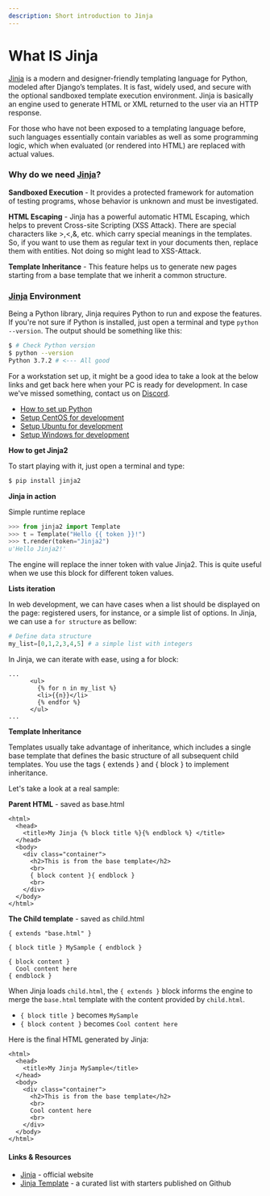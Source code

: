 ```yaml
---
description: Short introduction to Jinja
---
```


# What IS Jinja

[Jinja](https://jinja.palletsprojects.com/en/2.11.x/) is a modern and designer-friendly templating language for Python, modeled after Django’s templates. It is fast, widely used, and secure with the optional sandboxed template execution environment. Jinja is basically an engine used to generate HTML or XML returned to the user via an HTTP response.

For those who have not been exposed to a templating language before, such languages essentially contain variables as well as some programming logic, which when evaluated \(or rendered into HTML\) are replaced with actual values.



### Why do we need [Jinja](https://jinja.palletsprojects.com/en/2.11.x/)?

**Sandboxed Execution** - It provides a protected framework for automation of testing programs, whose behavior is unknown and must be investigated.

**HTML Escaping** - Jinja has a powerful automatic HTML Escaping, which helps to prevent Cross-site Scripting \(XSS Attack\). There are special characters like &gt;,&lt;,&, etc. which carry special meanings in the templates. So, if you want to use them as regular text in your documents then, replace them with entities. Not doing so might lead to XSS-Attack.

**Template Inheritance** - This feature helps us to generate new pages starting from a base template that we inherit a common structure.



### [Jinja](https://jinja.palletsprojects.com/en/2.11.x/) Environment

Being a Python library, Jinja requires Python to run and expose the features. If you're not sure if Python is installed, just open a terminal and type `python --version`. The output should be something like this:

```bash
$ # Check Python version
$ python --version
Python 3.7.2 # <--- All good
```

For a workstation set up, it might be a good idea to take a look at the below links and get back here when your PC is ready for development. In case we've missed something, contact us on [Discord](https://discord.gg/fZC6hup).

* [How to set up Python](https://github.com/app-generator/docs/tree/a7c2441bf81cb9d2ad47b81b25204d5fc21897d9/how-to/install-python/README.md)
* [Setup CentOS for development](https://github.com/app-generator/docs/tree/a7c2441bf81cb9d2ad47b81b25204d5fc21897d9/how-to/setup-centos-for-development/README.md)
* [Setup Ubuntu for development](https://github.com/app-generator/docs/tree/a7c2441bf81cb9d2ad47b81b25204d5fc21897d9/how-to/setup-ubuntu-for-development/README.md)
* [Setup Windows for development](https://github.com/app-generator/docs/tree/a7c2441bf81cb9d2ad47b81b25204d5fc21897d9/how-to/setup-windows-for-development/README.md)

**How to get Jinja2**

To start playing with it, just open a terminal and type:

```bash
$ pip install jinja2
```

**Jinja in action**

Simple runtime replace

```python
>>> from jinja2 import Template
>>> t = Template("Hello {{ token }}!")
>>> t.render(token="Jinja2")
u'Hello Jinja2!'
```

The engine will replace the inner token with value Jinja2. This is quite useful when we use this block for different token values.

**Lists iteration**

In web development, we can have cases when a list should be displayed on the page: registered users, for instance, or a simple list of options. In Jinja, we can use a `for structure` as bellow:

```python
# Define data structure
my_list=[0,1,2,3,4,5] # a simple list with integers
```

In Jinja, we can iterate with ease, using a for block:

```markup
...
      <ul>
        {% for n in my_list %}
        <li>{{n}}</li>
        {% endfor %}
      </ul>
...
```

**Template Inheritance**

Templates usually take advantage of inheritance, which includes a single base template that defines the basic structure of all subsequent child templates. You use the tags { extends } and { block } to implement inheritance.

Let's take a look at a real sample:

**Parent HTML** - saved as base.html

```markup
<html>
  <head>
    <title>My Jinja {% block title %}{% endblock %} </title>
  </head>
  <body>
    <div class="container">
      <h2>This is from the base template</h2>
      <br>
      { block content }{ endblock }
      <br>
    </div>
  </body>
</html>
```

**The Child template** - saved as child.html

```markup
{ extends "base.html" }

{ block title } MySample { endblock }

{ block content }
  Cool content here
{ endblock }
```

When Jinja loads `child.html`, the `{ extends }` block informs the engine to merge the `base.html` template with the content provided by `child.html`.

* `{ block title }` becomes `MySample`
* `{ block content }` becomes `Cool content here`

Here is the final HTML generated by Jinja:

```markup
<html>
  <head>
    <title>My Jinja MySample</title>
  </head>
  <body>
    <div class="container">
      <h2>This is from the base template</h2>
      <br>
      Cool content here
      <br>
    </div>
  </body>
</html>
```

#### 

#### Links & Resources

* [Jinja](https://jinja.palletsprojects.com/en/2.11.x/) - official website
* [Jinja Template](https://github.com/app-generator/jinja-template) - a curated list with starters published on Github


